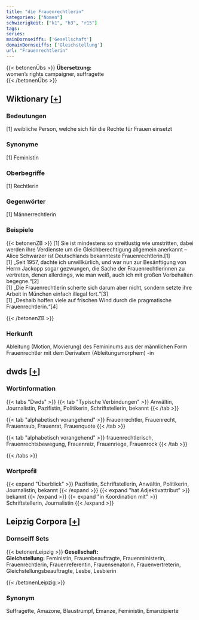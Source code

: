 ```yaml
---
title: "die Frauenrechtlerin"
kategorien: ["Nomen"]
schwierigkeit: ["k1", "h3", "r15"]
tags:
series:
mainDornseiffs: ['Gesellschaft']
domainDornseiffs: ['Gleichstellung']
url: "Frauenrechtlerin"
---
```


{{< betonenÜbs >}}
**Übersetzung:**  
women’s rights campaigner, suffragette  
{{< /betonenÜbs >}}

## Wiktionary [[+](https://de.wiktionary.org/wiki/Frauenrechtlerin)]

### Bedeutungen
[1] weibliche Person, welche sich für die Rechte für Frauen einsetzt  

### Synonyme
[1] Feministin  

### Oberbegriffe
[1] Rechtlerin  

### Gegenwörter
[1] Männerrechtlerin  

### Beispiele
{{< betonenZB >}}
[1] Sie ist mindestens so streitlustig wie umstritten, dabei werden ihre Verdienste um die Gleichberechtigung allgemein anerkannt – Alice Schwarzer ist Deutschlands bekannteste Frauenrechtlerin.[1]  
[1] „Seit 1957, dachte ich unwillkürlich, und war nun zur Besänftigung von Herrn Jackopp sogar gezwungen, die Sache der Frauenrechtlerinnen zu vertreten, denen allerdings, wie man weiß, auch ich mit großen Vorbehalten begegne.“[2]  
[1] „Die Frauenrechtlerin scherte sich darum aber nicht, sondern setzte ihre Arbeit in München einfach illegal fort.“[3]  
[1] „Deshalb hoffen viele auf frischen Wind durch die pragmatische Frauenrechtlerin.“[4]  

{{< /betonenZB >}}
### Herkunft
Ableitung (Motion, Movierung) des Femininums aus der männlichen Form Frauenrechtler mit dem Derivatem (Ableitungsmorphem) -in  



## dwds [[+](https://www.dwds.de/wb/Frauenrechtlerin)]

### Wortinformation
{{< tabs "Dwds" >}}
{{< tab "Typische Verbindungen" >}}
Anwältin, Journalistin, Pazifistin, Politikerin, Schriftstellerin, bekannt
{{< /tab >}}

{{< tab "alphabetisch vorangehend" >}}
Frauenrechtler, Frauenrecht, Frauenraub, Frauenrat, Frauenquote
{{< /tab >}}

{{< tab "alphabetisch vorangehend" >}}
frauenrechtlerisch, Frauenrechtsbewegung, Frauenreiz, Frauenriege, Frauenrock
{{< /tab >}}

{{< /tabs >}}

### Wortprofil
{{< expand "Überblick" >}} Pazifistin, Schriftstellerin, Anwältin, Politikerin, Journalistin, bekannt {{< /expand >}}
{{< expand "hat Adjektivattribut" >}} bekannt {{< /expand >}}
{{< expand "in Koordination mit" >}} Schriftstellerin, Journalistin {{< /expand >}}

## Leipzig Corpora [[+](https://corpora.uni-leipzig.de/en/res?word=Frauenrechtlerin&corpusId=deu_newscrawl-public_2018)]

### Dornseiff Sets
{{< betonenLeipzig >}}
**Gesellschaft:**  
**Gleichstellung:** Feministin, Frauenbeauftragte, Frauenministerin, Frauenrechtlerin, Frauenreferentin, Frauensenatorin, Frauenvertreterin, Gleichstellungsbeauftragte, Lesbe, Lesbierin  

{{< /betonenLeipzig >}}

### Synonym
Suffragette, Amazone, Blaustrumpf, Emanze, Feministin, Emanzipierte

